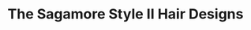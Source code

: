 ---
title: "The Sagamore Style II Hair Designs"
url: /queensbury/the-sagamore-style-ii-hair-designs/
shop: hairdresser
---
